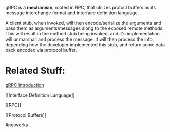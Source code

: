 gRPC is a **mechanism**, rooted in RPC, that utilizes protocl buffers as its message interchange format and interface definition language. 

A client stub, when invoked, will then encode/serialize the arguments and pass them as arguments/messages along to the exposed remote methods. This will result in the method stub being invoked, and it's implementation will unmarshall and process the message. It will then process the info, depending how the developer implemented this stub, and return some data back encoded via protocol buffer.

# Related Stuff:

[gRPC Introduction](https://grpc.io/docs/what-is-grpc/introduction/)

[[Interface Definition Language]]

[[RPC]] 

[[Protocol Buffers]]

#networks